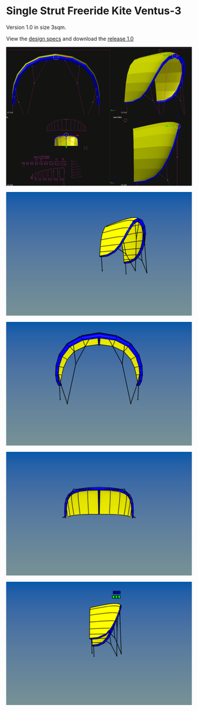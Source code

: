 # Single Strut Freeride Kite Ventus-3
Version 1.0 in size 3sqm.

View the [design specs](https://github.com/wingworks/Ventus-3/blob/master/Ventus-3.kite) and download the [release 1.0](https://github.com/wingworks/Ventus-3/releases) 

![Kite 3D preview](https://github.com/wingworks/Ventus-3/blob/master/Ventus-3_quadview.png)  

![Kite 3D preview](https://github.com/wingworks/Ventus-3/blob/master/Ventus-3_perspective.png)  

![Kite 3D preview](https://github.com/wingworks/Ventus-3/blob/master/Ventus-3_front.png)

![Kite 3D preview](https://github.com/wingworks/Ventus-3/blob/master/Ventus-3_bottom.png)

![Kite 3D preview](https://github.com/wingworks/Ventus-3/blob/master/Ventus-3_right.png)


